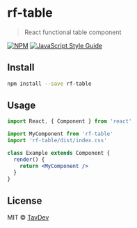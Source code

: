 # rf-table

> React functional table component

[![NPM](https://img.shields.io/npm/v/rf-table.svg)](https://www.npmjs.com/package/rf-table) [![JavaScript Style Guide](https://img.shields.io/badge/code_style-standard-brightgreen.svg)](https://standardjs.com)

## Install

```bash
npm install --save rf-table
```

## Usage

```jsx
import React, { Component } from 'react'

import MyComponent from 'rf-table'
import 'rf-table/dist/index.css'

class Example extends Component {
  render() {
    return <MyComponent />
  }
}
```

## License

MIT © [TavDev](https://github.com/TavDev)
